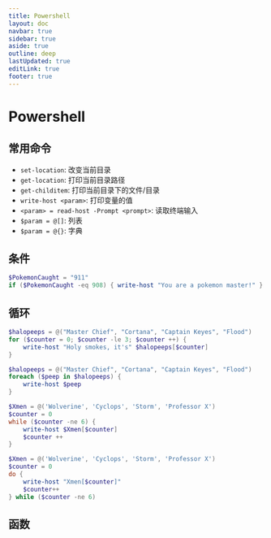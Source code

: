 ```yaml
---
title: Powershell
layout: doc
navbar: true
sidebar: true
aside: true
outline: deep
lastUpdated: true
editLink: true
footer: true
---
```


# Powershell

## 常用命令

- `set-location`: 改变当前目录 
- `get-location`: 打印当前目录路径
- `get-childitem`: 打印当前目录下的文件/目录
- `write-host <param>`: 打印变量的值
- `<param> = read-host -Prompt <prompt>`: 读取终端输入
- `$param = @[]`: 列表
- `$param = @{}`: 字典

## 条件

```powershell
$PokemonCaught = "911"
if ($PokemonCaught -eq 908) { write-host "You are a pokemon master!" } elseif ($PokemonCaught -ge 910) { write-host "what?" } else { write-host "Go catch more pokemon!" }
```

## 循环

```powershell
$halopeeps = @("Master Chief", "Cortana", "Captain Keyes", "Flood")
for ($counter = 0; $counter -le 3; $counter ++) {
    write-host "Holy smokes, it's" $halopeeps[$counter]
}
```

```powershell
$halopeeps = @("Master Chief", "Cortana", "Captain Keyes", "Flood")
foreach ($peep in $halopeeps) {
    write-host $peep
}
```

```powershell
$Xmen = @('Wolverine', 'Cyclops', 'Storm', 'Professor X')
$counter = 0
while ($counter -ne 6) {
    write-host $Xmen[$counter]
    $counter ++
}
```

```powershell
$Xmen = @('Wolverine', 'Cyclops', 'Storm', 'Professor X')
$counter = 0
do {
    write-host "Xmen[$counter]"
    $counter++
} while ($counter -ne 6)
```

## 函数

